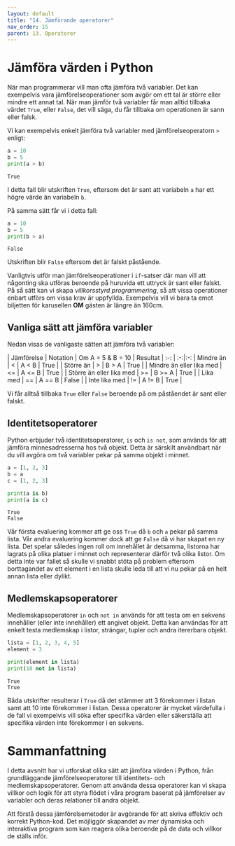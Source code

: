 ```yaml
---
layout: default
title: "14. Jämförande operatorer"
nav_order: 15
parent: 13. Operatorer
---
```


# Jämföra värden i Python
När man programmerar vill man ofta jämföra två variabler. Det kan exempelvis vara jämförelseoperationer som avgör om ett tal är större eller mindre ett annat tal. När man jämför två variabler får man alltid tillbaka värdet `True`, eller `False`, det vill säga, du får tillbaka om operationen är sann eller falsk.

Vi kan exempelvis enkelt jämföra två variabler med jämförelseoperatorn `>` enligt:
```python
a = 10
b = 5
print(a > b)
```
<div class="code-example" markdown="1">
<pre><code>True</code></pre>
</div>

I detta fall blir utskriften `True`, eftersom det är sant att variabeln `a` har ett högre värde än variabeln `b`.

På samma sätt får vi i detta fall:
```python
a = 10
b = 5
print(b > a)
```
<div class="code-example" markdown="1">
<pre><code>False</code></pre>
</div>

Utskriften blir `False` eftersom det är falskt påstående.

Vanligtvis utför man jämförelseoperationer i `if`-satser där man vill att någonting ska utföras beroende på huruvida ett uttryck är sant eller falskt. På så sätt kan vi skapa _villkorsstyrd programmering_, så att vissa operationer enbart utförs om vissa krav är uppfyllda. Exempelvis vill vi bara ta emot biljetten för karusellen **OM** gästen är längre än 160cm.

## Vanliga sätt att jämföra variabler
Nedan visas de vanligaste sätten att jämföra två variabler:

| Jämförelse                | Notation | Om A = 5 & B = 10 | Resultat
| :-: | :-:|:-:
| Mindre än                 | <        | A < B               | True |
| Större än                 | >        | B > A               |  True |
| Mindre än eller lika med  | <=       | A <= B              |  True |
| Större än eller lika med  | >=       | B >= A               |  True |
| Lika med                  | ==       | A == B              |  False |
| Inte lika med             | !=        | A != B               |  True |

Vi får alltså tillbaka `True` eller `False` beroende på om påståendet är sant eller falskt.

## Identitetsoperatorer
Python erbjuder två identitetsoperatorer, `is` och `is not`, som används för att jämföra minnesadresserna hos två objekt. Detta är särskilt användbart när du vill avgöra om två variabler pekar på samma objekt i minnet.

```python
a = [1, 2, 3]
b = a
c = [1, 2, 3]

print(a is b)   
print(a is c)       
```
<div class="code-example" markdown="1">
<pre><code>True
False</code></pre>
</div>

Vår första evaluering kommer att ge oss `True` då `b` och `a` pekar på samma lista. Vår andra evaluering kommer dock att ge `False` då vi har skapat en ny lista. Det spelar således ingen roll om innehållet är detsamma, listorna har lagrats på olika platser i minnet och representerar därför två olika listor. Om detta inte var fallet så skulle vi snabbt stöta på problem eftersom borttagandet av ett element i en lista skulle leda till att vi nu pekar på en helt annan lista eller dylikt.

## Medlemskapsoperatorer
Medlemskapsoperatorer `in` och `not in` används för att testa om en sekvens innehåller (eller inte innehåller) ett angivet objekt. Detta kan användas för att enkelt testa medlemskap i listor, strängar, tupler och andra itererbara objekt.

```python
lista = [1, 2, 3, 4, 5]
element = 3

print(element in lista) 
print(10 not in lista)  
```
<div class="code-example" markdown="1">
<pre><code>True
True</code></pre>
</div>

Båda utskrifter resulterar i `True` då det stämmer att 3 förekommer i listan samt att 10 inte förekommer i listan. Dessa operatorer är mycket värdefulla i de fall vi exempelvis vill söka efter specifika värden eller säkerställa att specifika värden inte förekommer i en sekvens.

# Sammanfattning
I detta avsnitt har vi utforskat olika sätt att jämföra värden i Python, från grundläggande jämförelseoperatorer till identitets- och medlemskapsoperatorer. Genom att använda dessa operatorer kan vi skapa villkor och logik för att styra flödet i våra program baserat på jämförelser av variabler och deras relationer till andra objekt.

Att förstå dessa jämförelsemetoder är avgörande för att skriva effektiv och korrekt Python-kod. Det möjliggör skapandet av mer dynamiska och interaktiva program som kan reagera olika beroende på de data och villkor de ställs inför.